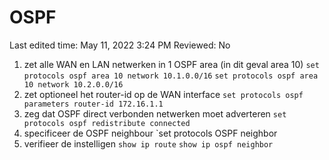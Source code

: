 # OSPF

Last edited time: May 11, 2022 3:24 PM
Reviewed: No

1. zet alle WAN en LAN netwerken in 1 OSPF area (in dit geval area 10)
`set protocols ospf area 10 network 10.1.0.0/16`
`set protocols ospf area 10 network 10.2.0.0/16`
2. zet optioneel het router-id op de WAN interface
`set protocols ospf parameters router-id 172.16.1.1`
3. zeg dat OSPF direct verbonden netwerken moet adverteren
`set protocols ospf redistribute connected`
4. specificeer de OSPF neighbour
 `set protocols OSPF neighbor
5. verifieer de instelligen
`show ip route`
`show ip ospf neighbor`